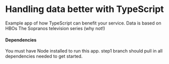 # Handling data better with TypeScript

Example app of how TypeScript can benefit your service. Data is based on HBOs The Sopranos television series (why not!)

#### Dependencies

You must have Node installed to run this app. step1 branch should pull in all dependencies needed to get started.
